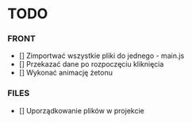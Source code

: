 # TODO

### FRONT

- [] Zimportwać wszystkie pliki do jednego - main.js
- [] Przekazać dane po rozpoczęciu kliknięcia
- [] Wykonać animację żetonu

### FILES

- [] Uporządkowanie plików w projekcie